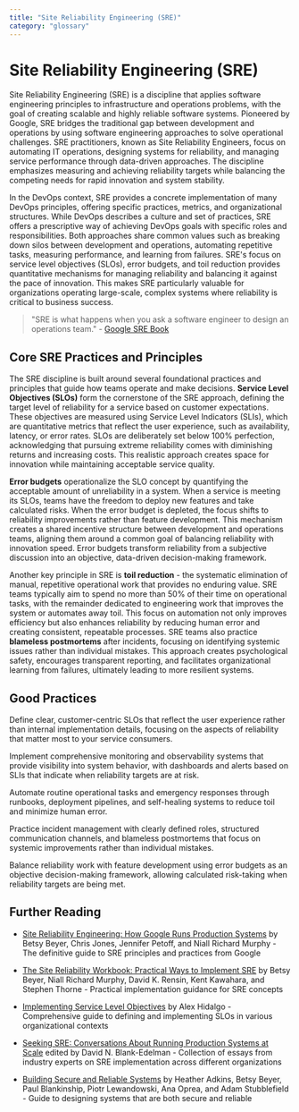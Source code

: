 ```yaml
---
title: "Site Reliability Engineering (SRE)"
category: "glossary"
---
```


# Site Reliability Engineering (SRE)

Site Reliability Engineering (SRE) is a discipline that applies software engineering principles to infrastructure and operations problems, with the goal of creating scalable and highly reliable software systems. Pioneered by Google, SRE bridges the traditional gap between development and operations by using software engineering approaches to solve operational challenges. SRE practitioners, known as Site Reliability Engineers, focus on automating IT operations, designing systems for reliability, and managing service performance through data-driven approaches. The discipline emphasizes measuring and achieving reliability targets while balancing the competing needs for rapid innovation and system stability.

In the DevOps context, SRE provides a concrete implementation of many DevOps principles, offering specific practices, metrics, and organizational structures. While DevOps describes a culture and set of practices, SRE offers a prescriptive way of achieving DevOps goals with specific roles and responsibilities. Both approaches share common values such as breaking down silos between development and operations, automating repetitive tasks, measuring performance, and learning from failures. SRE's focus on service level objectives (SLOs), error budgets, and toil reduction provides quantitative mechanisms for managing reliability and balancing it against the pace of innovation. This makes SRE particularly valuable for organizations operating large-scale, complex systems where reliability is critical to business success.

> "SRE is what happens when you ask a software engineer to design an operations team." - [Google SRE Book](https://sre.google/sre-book/introduction/)

## Core SRE Practices and Principles

The SRE discipline is built around several foundational practices and principles that guide how teams operate and make decisions. **Service Level Objectives (SLOs)** form the cornerstone of the SRE approach, defining the target level of reliability for a service based on customer expectations. These objectives are measured using Service Level Indicators (SLIs), which are quantitative metrics that reflect the user experience, such as availability, latency, or error rates. SLOs are deliberately set below 100% perfection, acknowledging that pursuing extreme reliability comes with diminishing returns and increasing costs. This realistic approach creates space for innovation while maintaining acceptable service quality.

**Error budgets** operationalize the SLO concept by quantifying the acceptable amount of unreliability in a system. When a service is meeting its SLOs, teams have the freedom to deploy new features and take calculated risks. When the error budget is depleted, the focus shifts to reliability improvements rather than feature development. This mechanism creates a shared incentive structure between development and operations teams, aligning them around a common goal of balancing reliability with innovation speed. Error budgets transform reliability from a subjective discussion into an objective, data-driven decision-making framework.

Another key principle in SRE is **toil reduction** - the systematic elimination of manual, repetitive operational work that provides no enduring value. SRE teams typically aim to spend no more than 50% of their time on operational tasks, with the remainder dedicated to engineering work that improves the system or automates away toil. This focus on automation not only improves efficiency but also enhances reliability by reducing human error and creating consistent, repeatable processes. SRE teams also practice **blameless postmortems** after incidents, focusing on identifying systemic issues rather than individual mistakes. This approach creates psychological safety, encourages transparent reporting, and facilitates organizational learning from failures, ultimately leading to more resilient systems.

## Good Practices

Define clear, customer-centric SLOs that reflect the user experience rather than internal implementation details, focusing on the aspects of reliability that matter most to your service consumers.

Implement comprehensive monitoring and observability systems that provide visibility into system behavior, with dashboards and alerts based on SLIs that indicate when reliability targets are at risk.

Automate routine operational tasks and emergency responses through runbooks, deployment pipelines, and self-healing systems to reduce toil and minimize human error.

Practice incident management with clearly defined roles, structured communication channels, and blameless postmortems that focus on systemic improvements rather than individual mistakes.

Balance reliability work with feature development using error budgets as an objective decision-making framework, allowing calculated risk-taking when reliability targets are being met.

## Further Reading

* [Site Reliability Engineering: How Google Runs Production Systems](https://sre.google/sre-book/) by Betsy Beyer, Chris Jones, Jennifer Petoff, and Niall Richard Murphy - The definitive guide to SRE principles and practices from Google

* [The Site Reliability Workbook: Practical Ways to Implement SRE](https://sre.google/workbook/table-of-contents/) by Betsy Beyer, Niall Richard Murphy, David K. Rensin, Kent Kawahara, and Stephen Thorne - Practical implementation guidance for SRE concepts

* [Implementing Service Level Objectives](https://www.oreilly.com/library/view/implementing-service-level/9781492076803/) by Alex Hidalgo - Comprehensive guide to defining and implementing SLOs in various organizational contexts

* [Seeking SRE: Conversations About Running Production Systems at Scale](https://www.oreilly.com/library/view/seeking-sre/9781491978856/) edited by David N. Blank-Edelman - Collection of essays from industry experts on SRE implementation across different organizations

* [Building Secure and Reliable Systems](https://sre.google/books/building-secure-reliable-systems/) by Heather Adkins, Betsy Beyer, Paul Blankinship, Piotr Lewandowski, Ana Oprea, and Adam Stubblefield - Guide to designing systems that are both secure and reliable
